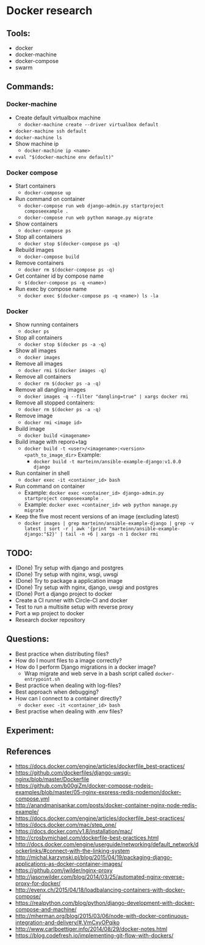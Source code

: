 # Docker research

## Tools:
- docker
- docker-machine
- docker-compose
- swarm

## Commands:
### Docker-machine
- Create default virtualbox machine
    - `docker-machine create --driver virtualbox default`
- `docker-machine ssh default`
- `docker-machine ls`
- Show machine ip
    - `docker-machine ip <name>`
- `eval "$(docker-machine env default)"`

### Docker compose
- Start containers
    - `docker-compose up`
- Run command on container
    - `docker-compose run web django-admin.py startproject composeexample .`
    - `docker-compose run web python manage.py migrate`
- Show containers
    - `docker-compose ps`
- Stop all containers
    - `docker stop $(docker-compose ps -q)`
- Rebuild images
    - `docker-compose build`
- Remove containers
    - `docker rm $(docker-compose ps -q)`
- Get container id by compose name
    - `$(docker-compose ps -q <name>)`
- Run exec by compose name
    - `docker exec $(docker-compose ps -q <name>) ls -la`

### Docker
- Show running containers
    - `docker ps`
- Stop all containers
    - `docker stop $(docker ps -a -q)`
- Show all images
    - `docker images`
- Remove all images
    - `docker rmi $(docker images -q)`
- Remove all containers
    - `docker rm $(docker ps -a -q)`
- Remove all dangling images
    - `docker images -q --filter "dangling=true" | xargs docker rmi`
- Remove all stopped containers:
    - `docker rm $(docker ps -a -q)`
- Remove image
    - `docker rmi <image id>`
- Build image
    - `docker build <imagename>`
- Build image with reporo+tag
    - `docker build -t <user>/<imagename>:<version> <path_to_image_dir>`
    Example:
        - `docker build -t marteinn/ansible-example-django:v1.0.0 django`
- Run container in shell
    - `docker exec -it <container_id> bash`
- Run command on container
    - Example: `docker exec <container_id> django-admin.py startproject composeexample .`
    - Example: `docker exec <container_id> web python manage.py migrate`
- Keep the five most recent versions of an image (excluding latest)
    - `docker images | grep marteinn/ansible-example-django | grep -v latest | sort -r | awk '{print "marteinn/ansible-example-django:"$2}' | tail -n +6 | xargs -n 1 docker rmi`

## TODO:
- (Done) Try setup with django and postgres
- (Done) Try setup with nginx, wsgi, uwsgi
- (Done) Try to package a application image
- (Done) Try setup with nginx, django, uwsgi and postgres
- (Done) Port a django project to docker
- Create a CI runner with Circle-CI and docker
- Test to run a multisite setup with reverse proxy
- Port a wp project to docker
- Research docker repository

## Questions:
- Best practice when distributing files?
- How do I mount files to a image correctly?
- How do I perform Django migrations in a docker image?
    - Wrap migrate and web serve in a bash script called `docker-entrypoint.sh`
- Best practice when dealing with log-files?
- Best approach when debugging?
- How can I connect to a container directly?
    - `docker exec -it <container_id> bash`
- Best practise when dealing with .env files?

## Experiment:

## References
- https://docs.docker.com/engine/articles/dockerfile_best-practices/
- https://github.com/dockerfiles/django-uwsgi-nginx/blob/master/Dockerfile
- https://github.com/b00giZm/docker-compose-nodejs-examples/blob/master/05-nginx-express-redis-nodemon/docker-compose.yml
- http://anandmanisankar.com/posts/docker-container-nginx-node-redis-example/
- https://docs.docker.com/engine/articles/dockerfile_best-practices/
- https://docs.docker.com/mac/step_one/
- https://docs.docker.com/v1.8/installation/mac/
- http://crosbymichael.com/dockerfile-best-practices.html
- http://docs.docker.com/engine/userguide/networking/default_network/dockerlinks/#connect-with-the-linking-system
- http://michal.karzynski.pl/blog/2015/04/19/packaging-django-applications-as-docker-container-images/
- https://github.com/jwilder/nginx-proxy
- http://jasonwilder.com/blog/2014/03/25/automated-nginx-reverse-proxy-for-docker/
- http://eyenx.ch/2015/04/18/loadbalancing-containers-with-docker-compose/
- https://realpython.com/blog/python/django-development-with-docker-compose-and-machine/
- http://mherman.org/blog/2015/03/06/node-with-docker-continuous-integration-and-delivery/#.VmCxyOPqiko
- http://www.carlboettiger.info/2014/08/29/docker-notes.html
- https://blog.codefresh.io/implementing-git-flow-with-dockers/
